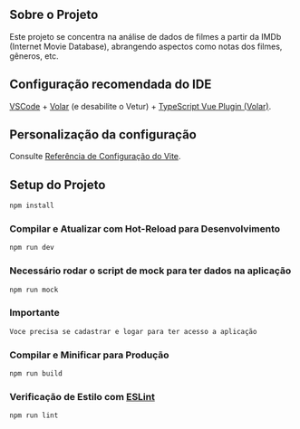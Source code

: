 ## Sobre o Projeto

Este projeto se concentra na análise de dados de filmes a partir da IMDb (Internet Movie Database), abrangendo aspectos como notas dos filmes, gêneros, etc.

## Configuração recomendada do IDE

[VSCode](https://code.visualstudio.com/) + [Volar](https://marketplace.visualstudio.com/items?itemName=Vue.volar) (e desabilite o Vetur) + [TypeScript Vue Plugin (Volar)](https://marketplace.visualstudio.com/items?itemName=Vue.vscode-typescript-vue-plugin).

## Personalização da configuração

Consulte [Referência de Configuração do Vite](https://vitejs.dev/config/).

## Setup do Projeto
```sh
npm install
```

### Compilar e Atualizar com Hot-Reload para Desenvolvimento

```sh
npm run dev
```

### Necessário rodar o script de mock para ter dados na aplicação

```sh
npm run mock
```
### Importante
```sh
Voce precisa se cadastrar e logar para ter acesso a aplicação
```

### Compilar e Minificar para Produção

```sh
npm run build
```

### Verificação de Estilo com [ESLint](https://eslint.org/)

```sh
npm run lint
```

